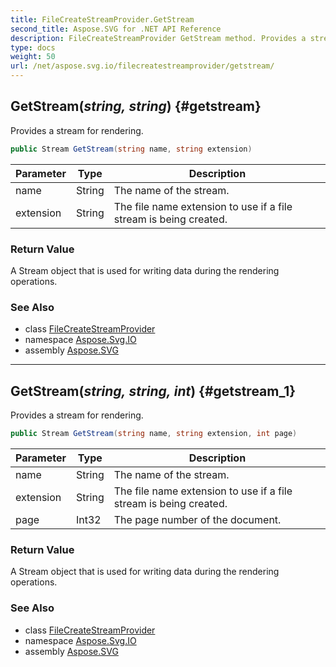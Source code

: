 ```yaml
---
title: FileCreateStreamProvider.GetStream
second_title: Aspose.SVG for .NET API Reference
description: FileCreateStreamProvider GetStream method. Provides a stream for rendering
type: docs
weight: 50
url: /net/aspose.svg.io/filecreatestreamprovider/getstream/
---
```

## GetStream(*string, string*) {#getstream}

Provides a stream for rendering.

```csharp
public Stream GetStream(string name, string extension)
```

| Parameter | Type | Description |
| --- | --- | --- |
| name | String | The name of the stream. |
| extension | String | The file name extension to use if a file stream is being created. |

### Return Value

A Stream object that is used for writing data during the rendering operations.

### See Also

* class [FileCreateStreamProvider](../)
* namespace [Aspose.Svg.IO](../../../aspose.svg.io/)
* assembly [Aspose.SVG](../../../)

---

## GetStream(*string, string, int*) {#getstream_1}

Provides a stream for rendering.

```csharp
public Stream GetStream(string name, string extension, int page)
```

| Parameter | Type | Description |
| --- | --- | --- |
| name | String | The name of the stream. |
| extension | String | The file name extension to use if a file stream is being created. |
| page | Int32 | The page number of the document. |

### Return Value

A Stream object that is used for writing data during the rendering operations.

### See Also

* class [FileCreateStreamProvider](../)
* namespace [Aspose.Svg.IO](../../../aspose.svg.io/)
* assembly [Aspose.SVG](../../../)
